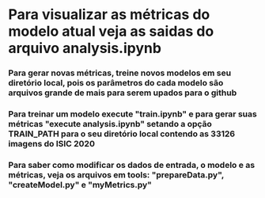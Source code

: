 # Para visualizar as métricas do modelo atual veja as saidas do arquivo analysis.ipynb

### Para gerar novas métricas, treine novos modelos em seu diretório local, pois os parâmetros do cada modelo são arquivos grande de mais para serem upados para o github

### Para treinar um modelo execute "train.ipynb" e para gerar suas métricas "execute analysis.ipynb" setando a opção TRAIN_PATH para o seu diretório local contendo as 33126 imagens do ISIC 2020

### Para saber como modificar os dados de entrada, o modelo e as métricas, veja os arquivos em tools: "prepareData.py", "createModel.py" e "myMetrics.py"
